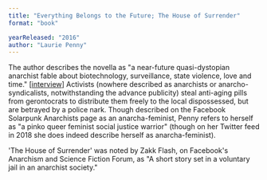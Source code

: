 ```yaml
---
title: "Everything Belongs to the Future; The House of Surrender"
format: "book"

yearReleased: "2016"
author: "Laurie Penny"
---
```

The author describes the novella as "a near-future  quasi-dystopian anarchist fable about biotechnology, surveillance, state  violence, love and time." [<a href="https://www.facebook.com/SolarpunkAnarchists/?fref=ts">interview</a>] Activists (nowhere described as anarchists or  anarcho-syndicalists, notwithstanding the advance publicity) steal anti-aging  pills from gerontocrats to distribute them freely to the local dispossessed, but are betrayed by a  police nark. Though described on the Facebook Solarpunk Anarchists page as an  anarcha-feminist, Penny refers to herself as "a pinko queer feminist social  justice warrior" (though on her Twitter feed in 2018 she does indeed  describe herself as anarcha-feminist).

'The House of Surrender' was noted by Zakk Flash, on Facebook's Anarchism and Science Fiction Forum, as "A short story set in a voluntary jail in an anarchist society."
 
